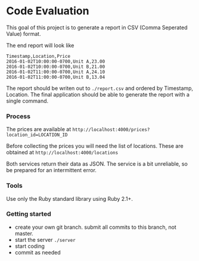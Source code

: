 # Code Evaluation

This goal of this project is to generate a report in CSV (Comma Seperated Value) format.

The end report will look like

```
Timestamp,Location,Price
2016-01-02T10:00:00-0700,Unit A,23.00
2016-01-02T10:00:00-0700,Unit B,21.00
2016-01-02T11:00:00-0700,Unit A,24.10
2016-01-02T11:00:00-0700,Unit B,13.04
```

The report should be writen out to `./report.csv` and ordered by
Timestamp, Location. The final application should be able to generate the report with a single command.

### Process

The prices are available at `http://localhost:4000/prices?location_id=LOCATION_ID`

Before collecting the prices you will need the list of locations. These are obtained at
`http://localhost:4000/locations`

Both services return their data as JSON. The service is a bit unreliable, so be
prepared for an intermittent error.

### Tools

Use only the Ruby standard library using Ruby 2.1+.

### Getting started

* create your own git branch. submit all commits to this branch, not master.
* start the server `./server`
* start coding
* commit as needed

